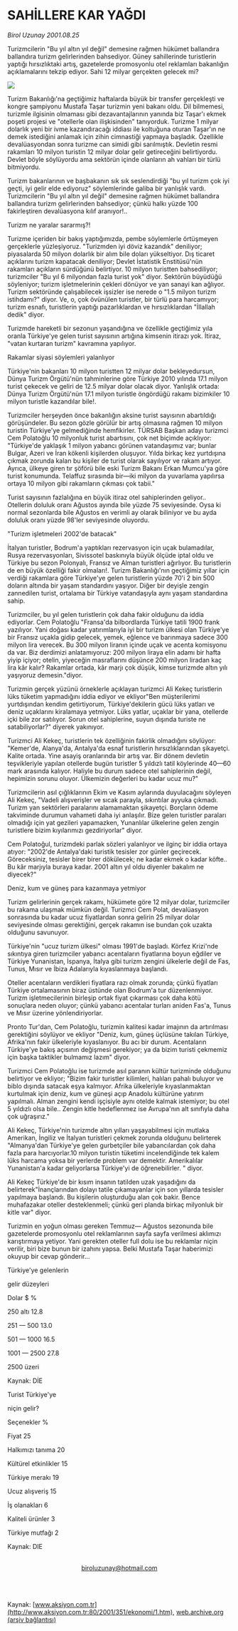 # SAHİLLERE KAR YAĞDI

*Birol Uzunay 2001.08.25*

<div>
 <p class="spot">
  Turizmcilerin "Bu yıl altın yıl  değil" demesine rağmen  hükümet ballandıra ballandıra  turizm gelirlerinden  bahsediyor. Güney sahillerinde  turistlerin yaptığı hırsızlıktaki  artış, gazetelerde promosyonlu  otel reklamları bakanlığın  açıklamalarını tekzip ediyor.  Sahi 12 milyar gerçekten gelecek mi?
 </p>
 <p class="metin">
 </p>
 <img border="0" src="/web/20010905033611im_/http://www.aksiyon.com.tr/2001/351/resimler/sahil.jpg"/>
 <p class="metin">
  Turizm Bakanlığı'na geçtiğimiz haftalarda büyük bir transfer gerçekleşti ve kongre şampiyonu Mustafa Taşar turizmin yeni bakanı oldu. Dil bilmemesi, turizmle ilgisinin olmaması gibi dezavantajlarının yanında biz Taşar'ı ekmek poşeti projesi ve "otellerle olan ilişkisinden" tanıyorduk. Turizme 1 milyar dolarlık yeni bir ivme kazandıracağı iddiası ile koltuğuna oturan Taşar'ın ne demek istediğini anlamak için zihin cimnastiği yapmaya başladık. Özellikle devalüasyondan sonra turizme can simidi gibi sarılmıştık. Devletin resmi rakamları 10 milyon turistin 12 milyar dolar gelir getireceğini belirtiyordu. Devlet böyle söylüyordu ama sektörün içinde olanların ah vahları bir türlü bitmiyordu.
 </p>
 <p class="metin">
  Turizm bakanlarının ve başbakanın sık sık seslendirdiği "bu yıl turizm çok iyi geçti, iyi gelir elde ediyoruz" söylemlerinde galiba bir yanlışlık vardı. Turizmcilerin "Bu yıl altın yıl değil" demesine rağmen hükümet ballandıra ballandıra turizm gelirlerinden bahsediyor; çünkü halkı yüzde 100 fakirleştiren devalüasyona kılıf aranıyor!..
 </p>
 <p class="metin">
  Turizm ne yaralar sararmış?!
 </p>
 <p class="metin">
  Turizme içeriden bir bakış yaptığımızda, pembe söylemlerle örtüşmeyen gerçeklerle yüzleşiyoruz. "Turizmden iyi döviz kazandık" deniliyor; piyasalarda 50 milyon dolarlık bir alım bile doları yükseltiyor. Dış ticaret açıklarını turizm kapatacak deniliyor; Devlet İstatistik Enstitüsü'nün rakamları açıkların sürdüğünü belirtiyor. 10 milyon turistten bahsediliyor; turizmciler "Bu yıl 6 milyondan fazla turist yok" diyor. Sektörün büyüdüğü söyleniyor; turizm işletmelerinin çekleri dönüyor ve yan sanayi kan ağlıyor. Turizm sektöründe çalışabilecek işsizler ise nerede o "1.5 milyon turizm istihdamı?" diyor. Ve, o, çok övünülen turistler, bir türlü para harcamıyor; turizm esnafı, turistlerin yaptığı pazarlıklardan ve hırsızlıklardan "İllallah dedik" diyor.
 </p>
 <p class="metin">
  Turizmde hareketli bir sezonun yaşandığına ve özellikle geçtiğimiz yıla oranla Türkiye'ye gelen turist sayısının artığına kimsenin itirazı yok. İtiraz, "vatan kurtaran turizm" kavramına yapılıyor.
 </p>
 <p class="metin">
  Rakamlar siyasi söylemleri yalanlıyor
 </p>
 <p class="metin">
  Türkiye'nin bakanları 10 milyon turistten 12 milyar dolar bekleyedursun, Dünya Turizm Örgütü'nün tahminlerine göre Türkiye 2010 yılında 17.1 milyon turist çekecek ve geliri de 12.5 milyar dolar olacak diyor. Yanlışlık ortada: Dünya Turizm Örgütü'nün 17.1 milyon turistle öngördüğü rakamı bizimkiler 10 milyon turistle kazandılar bile!.
 </p>
 <p class="metin">
  Turizmciler herşeyden önce bakanlığın aksine turist sayısının abartıldığı görüşündeler. Bu sezon gözle görülür bir artış olmasına rağmen 10 milyon turistin Türkiye'ye gelmediğinde hemfikirler. TÜRSAB Başkan adayı turizmci Cem Polatoğlu 10 milyonluk turist abartısını, çok net biçimde açıklıyor: "Türkiye'de yaklaşık 1 milyon yabancı görünen vatandaşımız var; bunlar Bulgar, Azeri ve İran kökenli kişilerden oluşuyor. Yılda birkaç kez yurtdışına çıkmak zorunda kalan bu kişiler de turist olarak sayılıyor ve rakam artıyor. Ayrıca, ülkeye giren tır şöförü bile eski Turizm Bakanı Erkan Mumcu'ya göre turist konumunda. Telaffuz sırasında bir—iki milyon da yuvarlama yapılırsa ortaya 10 milyon gibi rakamların çıkması çok tabii."
 </p>
 <p class="metin">
  Turist sayısının fazlalığına en büyük itiraz otel sahiplerinden geliyor.. Otellerin doluluk oranı Ağustos ayında bile yüzde 75 seviyesinde. Oysa ki normal sezonlarda bile Ağustos en verimli ay olarak biliniyor ve bu ayda doluluk oranı yüzde 98'ler seviyesinde oluyordu.
 </p>
 <p class="metin">
  "Turizm işletmeleri 2002'de batacak"
 </p>
 <p class="metin">
  İtalyan turistler, Bodrum'a yaptıkları rezervasyon için uçak bulamadılar, Rusya rezervasyonları, Sivissotel baskınıyla büyük ölçüde iptal oldu ve Türkiye bu sezon Polonyalı, Fransız ve Alman turistleri ağırlıyor. Bu turistlerin de en büyük özelliği fakir olmaları!. Turizm Bakanlığı'nın geçtiğimiz yıllar için verdiği rakamlara göre Türkiye'ye gelen turistlerin yüzde 70'i 2 bin 500 doların altında bir yaşam standardını yaşıyor. Diğer bir deyişle zengin zannedilen turist, ortalama bir Türkiye vatandaşıyla aynı yaşam standardına sahip.
 </p>
 <p class="metin">
  Turizmciler, bu yıl gelen turistlerin çok daha fakir olduğunu da iddia ediyorlar. Cem Polatoğlu "Fransa'da bilbordlarda Türkiye tatili 1900 frank yazılıyor. Yani doğası kadar yatırımlarıyla iyi bir turizm ülkesi olan Türkiye'ye bir Fransız uçakla gidip gelecek, yemek, eğlence ve barınmaya sadece 300 milyon lira verecek. Bu 300 milyon liranın içinde uçak ve acenta komisyonu da var. Biz derdimizi anlatamıyoruz: 200 milyon liraya elin adamı bir hafta yiyip içiyor; otelin, yiyeceğin masraflarını düşünce 200 milyon liradan kaç lira kâr kalır? Rakamlar ortada, kâr marjı çok düşük, kimse turizmde altın yılı yaşıyoruz demesin."diyor.
 </p>
 <p class="metin">
  Turizmin gerçek yüzünü örneklerle açıklayan turizmci Ali Kekeç turistlerin lüks tüketim yapmadığını iddia ediyor ve  ekliyor"Ben müşterilerimi yurtdışından kendim getirtiyorum, Türkiye'dekilerin gücü lüks yatları ve deniz uçaklarını kiralamaya yetmiyor. Lüks yatlar, uçaklar bir yana, otellerde içki bile zor satılıyor. Sorun otel sahiplerine, suyun dışında turiste ne satabiliyorlar?" diyerek yakınıyor.
 </p>
 <p class="metin">
  Turizmci Ali Kekeç, turistlerin tek özelliğinin fakirlik olmadığını söylüyor: "Kemer'de, Alanya'da, Antalya'da esnaf turistlerin hırsızlıklarından şikayetçi.  Kalite ortada. Yine asayiş oranlarında bir artış var. Bir dönem devletin teşvikleriyle yapılan otellerde bugün turistler 5 yıldızlı tatil köylerinde 40—60 mark arasında kalıyor. Haliyle bu durum sadece otel sahiplerinin değil, hepimizin sorunu oluyor. Ülkemizin değerleri bu kadar ucuz mu?"
 </p>
 <p class="metin">
  Turizmcilerin asıl çığlıklarının Ekim ve Kasım aylarında duyulacağını söyleyen Ali Kekeç, "Vadeli alışverişler ve sıcak parayla, sıkıntılar ayyuka çıkmadı. Turizm yan sektörleri paralarını alamamaktan şikayetçi. Borçların ödeme takviminde durumun vahameti daha iyi anlaşılır. Bize gelen turistler paraları olmadığı için yat gezileri yapamazken, Yunanlılar ülkelerine gelen zengin turistlere bizim kıyılarımızı gezdiriyorlar" diyor.
 </p>
 <p class="metin">
  Cem Polatoğul, turizmdeki parlak sözleri yalanlıyor ve ilginç bir iddia ortaya atıyor: "2002'de Antalya'daki turistik tesisler zor günler geçirecek. Göreceksiniz, tesisler birer birer dökülecek; ne kadar ekmek o kadar köfte.. Bu kâr marjıyla buraya kadar. 2001 altın yıl oldu diyenler bakalım ne diyecek?"
 </p>
 <p class="metin">
  Deniz, kum ve güneş para kazanmaya yetmiyor
 </p>
 <p class="metin">
  Turizm gelirlerinin gerçek rakamı, hükümete göre 12 milyar dolar, turizmciler bu rakama ulaşmak mümkün değil. Turizmci Cem Polat, devalüasyon sonrasında bu kadar ucuz fiyatlardan sonra gelirin 25 milyar dolar seviyesinde olması gerektiğini, gerçek rakamın ise bundan çok uzakta olduğunu savunuyor.
 </p>
 <p class="metin">
  Türkiye'nin "ucuz turizm ülkesi" olması 1991'de başladı. Körfez Krizi'nde sıkıntıya giren turizmciler yabancı acentaların fiyatlarına boyun eğdiler ve Türkiye Yunanistan, İspanya, İtalya gibi turizm zengini ülkelerle değil de Fas, Tunus, Mısır ve İbiza Adalarıyla kıyaslanmaya başlandı.
 </p>
 <p class="metin">
  Oteller acentaların verdikleri fiyatlara razı olmak zorunda; çünkü fiyatları Türkiye ortalamasının biraz üstünde olan Bodrum'a tur düzenlenmiyor. Turizm işletmecilerinin birleşip ortak fiyat çıkarması çok daha kötü sonuçlara neden oluyor; çünkü yabancı acentalar turları aniden Fas'a, Tunus ve Mısır üzerine yönlendiriyorlar.
 </p>
 <p class="metin">
  Pronto Tur'dan, Cem Polatoğlu, turizmin kalitesi kadar imajının da artırılması gerektiğini söylüyor ve ekliyor "Deniz, kum, güneş üçlüsüne takılan Türkiye, Afrika'nın fakir ülkeleriyle kıyaslanıyor. Bu acı bir durum. Acentaların Türkiye'ye bakış açısının değişmesi gerekiyor; ya da bizim turisti çekmemiz için başka taktikler bulmamız lazım" diyor.
 </p>
 <p class="metin">
  Turizmci Cem Polatoğlu ise turizmde asıl paranın kültür turizminde olduğunu belirtiyor ve ekliyor; "Bizim fakir turistler kilimleri, halıları pahalı buluyor ve biblo dışında satacak eşya kalmıyor. Afrika ülkeleriyle kıyaslanmaktan kurtulmak için deniz, kum ve güneşi açıp Anadolu kültürüne yatırım yapılmalı. Alman zengini kendi işçisiyle aynı otelde kalmak istemiyor; bu otel 5 yıldızlı olsa bile.. Zengin kitle hedeflenmez ise Avrupa'nın alt sınıfıyla daha çok uğraşırız."
 </p>
 <p class="metin">
  Ali Kekeç, Türkiye'nin turizmde altın yılları yaşayabilmesi için mutlaka Amerikan, İngiliz ve İtalyan turistleri çekmek zorunda olduğunu belirterek "Almanya'dan Türkiye'ye gelen gurbetçiler bile yabancılardan çok daha fazla para harcıyorlar.10 milyon turistin tüketimi incelendiğinde tek kalem lüks harcama yoksa bir yerlerde problem var demektir. Amerikalılar Yunanistan'a kadar geliyorlarsa Türkiye'yi de öğrenebilirler. " diyor.
 </p>
 <p class="metin">
  Ali Kekeç Türkiye'de bir kısım insanın tatilden uzak yaşadığını da belirterek"İnançlarından dolayı tatile çıkamayanlar için son yıllarda tesisler yapılmaya başlandı. Bu kişilerin oluşturduğu alan çok bakir. Bence muhafazakar oteller desteklenmeli; çünkü geri planda birkaç milyonluk bir kitle var" diyor.
 </p>
 <p class="metin">
  Turizmin en yoğun olması gereken Temmuz— Ağustos sezonunda bile gazetelerde promosyonlu otel reklamlarının sayfa sayfa verilmesi aklımızı karıştırmaya yetiyor. Yani gerekten oteller full dolu ise bu reklamlar niçin verilir, biri bize bunun bir izahını yapsa. Belki Mustafa Taşar haberimizi okuyup bir cevap gönderir...
 </p>
 <p class="metin">
 </p>
 <p class="arabaslik">
  Türkiye'ye gelenlerin
 </p>
 <p class="metin">
  gelir düzeyleri
 </p>
 <p class="metin">
  Dolar $ 	%
 </p>
 <p class="metin">
  250 altı 	12.8
 </p>
 <p class="metin">
  251 — 500 	13.0
 </p>
 <p class="metin">
  501 — 1000 	16.5
 </p>
 <p class="metin">
  1001 — 2500 	27.8
 </p>
 <p class="metin">
  2500 üzeri
 </p>
 <p class="metin">
  Kaynak: DİE
 </p>
 <p class="metin">
  Turist Türkiye'ye
 </p>
 <p class="metin">
  niçin gelir?
 </p>
 <p class="metin">
  Seçenekler	%
 </p>
 <p class="metin">
  Fiyat	25
 </p>
 <p class="metin">
  Halkımızı tanıma 	20
 </p>
 <p class="metin">
  Kültürel etkinlikler 	15
 </p>
 <p class="metin">
  Türkiye merakı 	19
 </p>
 <p class="metin">
  Ucuz alışveriş 	15
 </p>
 <p class="metin">
  İş olanakları 	6
 </p>
 <p class="metin">
  Kaliteli ürünler 	3
 </p>
 <p class="metin">
  Türkiye mutfağı 	2
 </p>
 <p class="metin">
  Kaynak: DIE
 </p>
 <br/>
 <center>
  <a class="anaorta" href="http://web.archive.org/web/20010905033611/mailto:biroluzunay@hotmail.com">
   biroluzunay@hotmail.com
  </a>
 </center>
 <br/>
 <br/>
 <br/>
</div>

Kaynak: [www.aksiyon.com.tr](http://www.aksiyon.com.tr:80/2001/351/ekonomi/1.htm), [web.archive.org (arşiv bağlantısı)](http://web.archive.org/web/20010905033611/http://www.aksiyon.com.tr:80/2001/351/ekonomi/1.htm)
